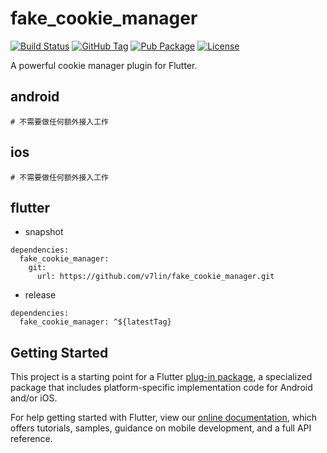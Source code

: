 # fake_cookie_manager

[![Build Status](https://cloud.drone.io/api/badges/v7lin/fake_cookie_manager/status.svg)](https://cloud.drone.io/v7lin/fake_cookie_manager)
[![GitHub Tag](https://img.shields.io/github/tag/v7lin/fake_cookie_manager.svg)](https://github.com/v7lin/fake_cookie_manager/releases)
[![Pub Package](https://img.shields.io/pub/v/fake_cookie_manager.svg)](https://pub.dartlang.org/packages/fake_cookie_manager)
[![License](https://img.shields.io/badge/License-Apache%202.0-blue.svg)](https://github.com/v7lin/fake_cookie_manager/blob/master/LICENSE)

A powerful cookie manager plugin for Flutter.

## android

````
# 不需要做任何额外接入工作
````

## ios

````
# 不需要做任何额外接入工作
````

## flutter

* snapshot

````
dependencies:
  fake_cookie_manager:
    git:
      url: https://github.com/v7lin/fake_cookie_manager.git
````

* release

````
dependencies:
  fake_cookie_manager: ^${latestTag}
````

## Getting Started

This project is a starting point for a Flutter
[plug-in package](https://flutter.io/developing-packages/),
a specialized package that includes platform-specific implementation code for
Android and/or iOS.

For help getting started with Flutter, view our 
[online documentation](https://flutter.io/docs), which offers tutorials, 
samples, guidance on mobile development, and a full API reference.
